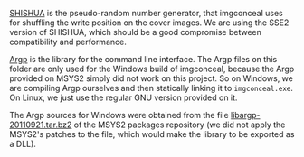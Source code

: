 [SHISHUA](https://espadrine.github.io/blog/posts/shishua-the-fastest-prng-in-the-world.html) is the pseudo-random number generator, that imgconceal uses for shuffling the write position on the cover images. We are using the SSE2 version of SHISHUA, which should be a good compromise between compatibility and performance.

[Argp](https://www.gnu.org/software/libc/manual/html_node/Argp.html) is the library for the command line interface. The Argp files on this folder are only used for the Windows build of imgconceal, because the Argp provided on MSYS2 simply did not work on this project. So on Windows, we are compiling Argp ourselves and then statically linking it to `imgconceal.exe`. On Linux, we just use the regular GNU version provided on it.

The Argp sources for Windows were obtained from the file [libargp-20110921.tar.bz2](https://github.com/msys2/MSYS2-packages/blob/a457a256dfa2435fa721ce04d9023bf0b4137372/libargp/libargp-20110921.tar.bz2) of the MSYS2 packages repository (we did not apply the MSYS2's patches to the file, which would make the library to be exported as a DLL).